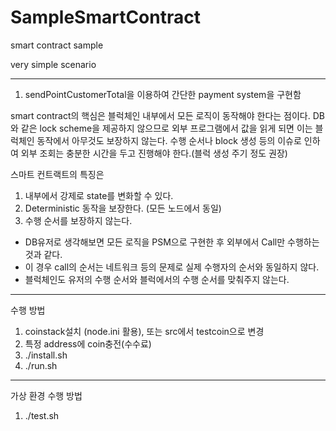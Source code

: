 # SampleSmartContract
smart contract sample

very simple scenario

---------------------------

1. sendPointCustomerTotal을 이용하여 간단한 payment system을 구현함

smart contract의 핵심은 블럭체인 내부에서 모든 로직이 동작해야 한다는 점이다.
DB와 같은 lock scheme을 제공하지 않으므로 외부 프로그램에서 값을 읽게 되면 이는 블럭체인 동작에서 아무것도 보장하지 않는다.
수행 순서나 block 생성 등의 이슈로 인하여 외부 조회는 충분한 시간을 두고 진행해야 한다.(블럭 생성 주기 정도 권장)

스마트 컨트랙트의 특징은

1. 내부에서 강제로 state를 변화할 수 있다.
2. Deterministic 동작을 보장한다. (모든 노드에서 동일)
3. 수행 순서를 보장하지 않는다.
- DB유저로 생각해보면 모든 로직을 PSM으로 구현한 후 외부에서 Call만 수행하는 것과 같다.
- 이 경우 call의 순서는 네트워크 등의 문제로 실제 수행자의 순서와 동일하지 않다.
- 블럭체인도 유저의 수행 순서와 블럭에서의 수행 순서를 맞춰주지 않는다.

----------------------------
수행 방법
1. coinstack설치 (node.ini 활용), 또는 src에서 testcoin으로 변경
2. 특정 address에 coin충전(수수료)
3. ./install.sh
4. ./run.sh

----------------------------
가상 환경 수행 방법
1. ./test.sh

